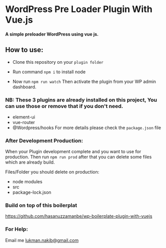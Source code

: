 # WordPress Pre Loader Plugin With Vue.js

#### A simple preloader WordPress using vue js.

## How to use:

* Clone this repository on your `plugin folder`

* Run command `npm i` to install node 
* Now run `npm run watch`
Then activate the plugin from your WP admin dashboard.


 ### NB: These 3 plugins are already installed on this project, You can use those or remove that if you don't need.
 * element-ui
 * vue-router
 * @Wordpress/hooks
 For more details please check the `package.json` file
 
 
 ### After Development Production:
 When your Plugin development complete and you want to use for production. Then run `npm run prod` after that you can delete some files which are already build.
 
 Files/Folder you should delete on production:
 * node modules 
 * src
 * package-lock.json
 
 ### Build on top of this boilerplat
 https://github.com/hasanuzzamanbe/wp-boilerplate-plugin-with-vuejs
 
 ### For Help:
Email me <a href="mailto:lukman.nakib@gmail.com">lukman.nakib@gmail.com</a>
 
 
